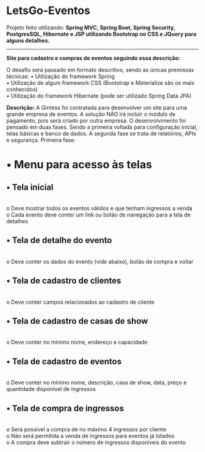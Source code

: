 # LetsGo-Eventos
Projeto feito utilizando: <strong>Spring MVC, Spring Boot, Spring Security, PostgresSQL, Hibernate 
e JSP utilizando Bootstrap no CSS e JQuery para alguns detalhes.</strong>
<hr/>
<strong>Site para cadastro e compras de eventos seguindo essa descrição: </strong>

O desafio será passado em formato descritivo, sendo as únicas premissas técnicas:
•	Utilização do framework Spring<br/>
•	Utilização de algum framework CSS (Bootstrap e Materialize são os mais conhecidos)<br/>
•	Utilização do framework Hibernate (pode ser utilizado Spring Data JPA)<br/>

<strong>Descrição:</strong>
A Qintess foi contratada para desenvolver um site para uma grande empresa de eventos. A solução NÃO irá incluir o módulo de pagamento, pois será criado por outra empresa.
O desenvolvimento foi pensado em duas fases. Sendo a primeira voltada para configuração inicial, telas básicas e banco de dados. A segunda fase se trata de relatórios, APIs e segurança.
Primeira fase:
<br/>
# •	Menu para acesso às telas<br/>
<h2>•	Tela inicial</h2><br/>
o	Deve mostrar todos os eventos válidos e que tenham ingressos a venda<br/>
o	Cada evento deve conter um link ou botão de navegação para a tela de detalhes<br/>
<h2>•	Tela de detalhe do evento</h2><br/>
o	Deve conter os dados do evento (vide abaixo), botão de compra e voltar<br/>
<h2>•	Tela de cadastro de clientes</h2><br/>
o	Deve conter campos relacionados ao cadastro de cliente<br/>
<h2>•	Tela de cadastro de casas de show</h2><br/>
o	Deve conter no mínimo nome, endereço e capacidade<br/>
<h2>•	Tela de cadastro de eventos</h2><br/>
o	Deve conter no mínimo nome, descrição, casa de show, data, preço e quantidade disponível de ingressos<br/>
<h2>• Tela de compra de ingressos</h2><br/>
o	Será possível a compra de no máximo 4 ingressos por cliente<br/>
o	Não será permitida a venda de ingressos para eventos já lotados<br/>
o	A compra deve subtrair o número de ingressos disponíveis do evento<br/>

